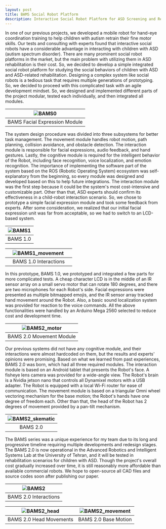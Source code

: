 ```yaml
---
layout: post
title: BAMS Social Robot Platform 
description: Interactive Social Robot Platform for ASD Screening and Rehabilitation
---
```


In one of our previous projects, we developed a mobile robot for hand-eye coordination training to help children with autism retrain their fine motor skills. Our tests and consulting with experts found that interactive social robots have a considerable advantage in interacting with children with ASD (autism spectrum disorder). There are many prominent social robot platforms in the market, but the main problem with utilizing them in ASD rehabilitation is their cost. So, we decided to develop a simple integrated social robot platform for studying the social behaviors of children with ASD and ASD-related rehabilitation.
Designing a complex system like social robots is a tedious task that requires multiple generations of prototyping. So, we decided to proceed with this complicated task with an agile development mindset. So, we designed and implemented different parts of the project modular, tested each individually, and then integrated all modules.

|![BAMS0](https://alireza-kargar.github.io/assets/bams/bams1.png)|
|:-:|
|BAMS Facial Expression Module|


The system design procedure was divided into three subsystems for better task management. The movement module handles robot motion, path planning, collision avoidance, and obstacle detection. The interaction module is responsible for facial expressions, audio feedback, and hand gestures. Lastly, the cognitive module is required for the intelligent behavior of the Robot, including face recognition, voice localization, and emotion recognition.
The importance of implementing the software part of the system based on the ROS (Robotic Operating System) ecosystem was self-explanatory from the beginning, so every module was designed and developed based on this to help future integrations. The interaction module was the first step because it could be the system's most cost-intensive and customizable part. Other than that, ASD experts should confirm its effectiveness in a child-robot interaction scenario. So, we chose to prototype a simple facial expression module and took some feedback from experts. After some consideration, we realized that our initial facial expression unit was far from acceptable, so we had to switch to an LCD-based system.


|![BAMS1](https://alireza-kargar.github.io/assets/bams/bams2.png)|
|:-:|
|BAMS 1.0|

| <!-- and --> |![BAMS1_movement](https://alireza-kargar.github.io/assets/bams/bams1_movement.gif)| <!-- and --> |
|:-:|:---------------------------------------------------------------------------------|:-:|
| <!-- and --> |BAMS 1.0 Interactions| <!-- and --> |

In this prototype, BAMS 1.0, we prototyped and integrated a few parts for more complicated tests. A cheap character LCD is in the middle of an IR sensor array on a small servo motor that can rotate 180 degrees, and there are two microphones for each Robot's side. Facial expressions were presented as multiple bitmapped emojis, and the IR sensor array tracked hand movement around the Robot. Also, a basic sound localization system was provided for reaction to the voice commands. All the above functionalities were handled by an Arduino Mega 2560 selected to reduce cost and development time.

|![BAMS2_motor](https://alireza-kargar.github.io/assets/bams/bams3_motor.png)|
|:-:|
|BAMS 2.0 Movement Module|

Our previous systems did not have any cognitive module, and their interactions were almost hardcoded on them, but the results and experts' opinions were promising. Based on what we learned from past experiences, BAMS 2.0 was born, which had all three required modules. The interaction module is based on an Android tablet that presents the Robot's face. A fisheye lens camera was provided for a wide-angle view. The Robot's brain is a Nvidia jetson nano that controls all Dynamixel motors with a USB adapter. The Robot is equipped with a local Wi-Fi router for ease of communication. The movement module is based on a triangular Omni wheel vectoring mechanism for the base motion; the Robot's hands have one degree of freedom each. Other than that, the head of the Robot has 2 degrees of movement provided by a pan-tilt mechanism.

|![BAMS2_skematic](https://alireza-kargar.github.io/assets/bams/bams3_schematic.png)|
|:-:|
|BAMS 2.0|

The BAMS series was a unique experience for my team due to its long and progressive timeline requiring multiple developments and redesign stages. The BAMS 2.0 is now operational in the Advanced Robotics and Intelligent Systems Lab at the University of Tehran, and it will be tested in rehabilitation scenarios for children with ASD. 
Though the project's overall cost gradually increased over time, it is still reasonably more affordable than available commercial robots. We hope to open-source all CAD files and source codes soon after publishing our paper.

|![BAMS2](https://alireza-kargar.github.io/assets/bams/bams3.png)|
|:-:|
|BAMS 2.0 Interactions|

|![BAMS2_head](https://alireza-kargar.github.io/assets/bams/bams2_head.gif)|![BAMS2_movement](https://alireza-kargar.github.io/assets/bams/bams2_movement.gif)|
|:-----------------------------------------:|:-----------------------------------------:|
|BAMS 2.0 Head Movements|BAMS 2.0 Base Motion|
